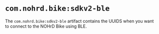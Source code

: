 # `com.nohrd.bike:sdkv2-ble`

The `com.nohrd.bike:sdkv2-ble` artifact contains the UUIDS
when you want to connect to the NOHrD Bike using BLE.
